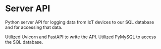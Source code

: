 # Server API
Python server API for logging data from IoT devices to our SQL database and for accessing that data.

Utilized Uvicorn and FastAPI to write the API. Utilized PyMySQL to access the SQL database.

